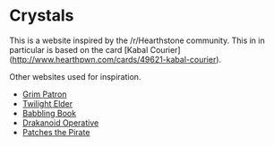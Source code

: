 # Crystals
This is a website inspired by the /r/Hearthstone community. This in in particular is based on the card [Kabal Courier] (http://www.hearthpwn.com/cards/49621-kabal-courier).

Other websites used for inspiration.
* [Grim Patron](http://everyonegetinhere.com)
* [Twilight Elder](http://doyouhearitscall.com/)
* [Babbling Book](http://www.youwannacastaspell.com)
* [Drakanoid Operative](http://www.secretagentcomingthrough.com)
* [Patches the Pirate](https://iminchargenow.com/)

